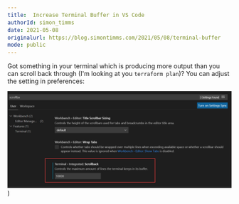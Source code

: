 ```yaml
---
title:  Increase Terminal Buffer in VS Code
authorId: simon_timms
date: 2021-05-08
originalurl: https://blog.simontimms.com/2021/05/08/terminal-buffer
mode: public
---
```




Got something in your terminal which is producing more output than you can scroll back through (I'm looking at you `terraform plan`)? You can adjust the setting in preferences:

![](/images/2021-04-29-terminal-buffer.md/2021-04-29-15-04-52.png))